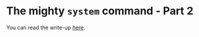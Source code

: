 # The mighty `system` command - Part 2

You can read the write-up [here](<http://127.0.0.1:8000/IBM%20i%20(AS400)/Articles/systemCommand-2/>).
